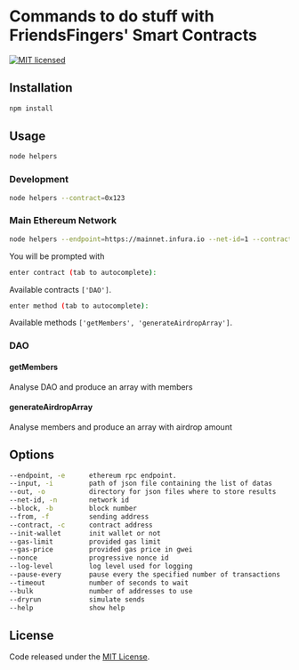 # Commands to do stuff with FriendsFingers' Smart Contracts

[![MIT licensed](https://img.shields.io/github/license/FriendsFingers/dao-helpers.svg)](https://github.com/FriendsFingers/dao-helpers/blob/master/LICENSE)

## Installation

```bash
npm install
```

## Usage

```bash
node helpers
```

### Development

```bash
node helpers --contract=0x123
```

### Main Ethereum Network

```bash
node helpers --endpoint=https://mainnet.infura.io --net-id=1 --contract=0x123
```

You will be prompted with

```bash
enter contract (tab to autocomplete):
```

Available contracts `['DAO']`.

```bash
enter method (tab to autocomplete):
```

Available methods `['getMembers', 'generateAirdropArray']`.

### DAO

#### getMembers

Analyse DAO and produce an array with members

#### generateAirdropArray

Analyse members and produce an array with airdrop amount

## Options

```bash
--endpoint, -e      ethereum rpc endpoint.                              [string]    [default: "http://127.0.0.1:8545"]
--input, -i         path of json file containing the list of datas      [string]    [default: "./input/data.json"]
--out, -o           directory for json files where to store results     [string]    [default: "./scripts/output"]
--net-id, -n        network id                                          [number]    [default: 5777]
--block, -b         block number                                        [string]    [default: "latest"]
--from, -f          sending address                                     [string]
--contract, -c      contract address                                    [string]
--init-wallet       init wallet or not                                  [boolean]   [default: false]
--gas-limit         provided gas limit                                  [number]    [default: 6721975]
--gas-price         provided gas price in gwei                          [number]    [default: 1]
--nonce             progressive nonce id                                [number]
--log-level         log level used for logging                          [string]    [default: "debug"]
--pause-every       pause every the specified number of transactions    [number]    [default: 1]
--timeout           number of seconds to wait                           [number]    [default: 10]
--bulk              number of addresses to use                          [number]    [default: 1]
--dryrun            simulate sends                                      [boolean]
--help              show help                                           [boolean]
```

## License

Code released under the [MIT License](https://github.com/FriendsFingers/dao-helpers/blob/master/LICENSE).
